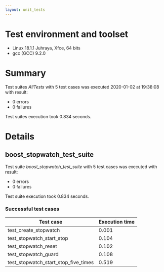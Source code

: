 ```yaml
---
layout: unit_tests
---
```


# Test environment and toolset 

*  Linux 18.1.1 Juhraya, Xfce, 64 bits
* gcc (GCC) 9.2.0

# Summary

Test suites *AllTests* with 5 test cases was executed 2020-01-02 at 19:38:08 with result:

* 0 errors
* 0 failures

Test suites execution took 0.834 seconds.

# Details

## boost_stopwatch_test_suite

Test suite *boost_stopwatch_test_suite* with 5 test cases was executed with result:

* 0 errors
* 0 failures

Test suite execution took 0.834 seconds.

### Successful test cases

Test case|Execution time
-|-
test_create_stopwatch | 0.001
test_stopwatch_start_stop | 0.104
test_stopwatch_reset | 0.102
test_stopwatch_guard | 0.108
test_stopwatch_start_stop_five_times | 0.519
